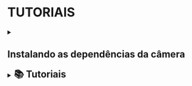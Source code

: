 # TUTORIAIS

<details>
  <summary><h2> Instalando as dependências da câmera </h2></summary>
   Link para instalar as dependencias da câmera (abra em uma nova guia): <a href="https://docs.luxonis.com/software/depthai/manual-install/#Manual%20DepthAI%20installation-Installing%20dependencies">Clique aqui</a>
 
</details>

<!-- Próximo tópico -->

<details>
  <summary><h2 style="display:inline">📚 Tutoriais</h2></summary>

  Após realizar o download e a instalação das dependências da câmera, assim como a instalação correta da OpenCV, já é possível executar alguns exemplos práticos. Esses exemplos podem ser feitos com a câmera OAK-D ou, caso você não possua a câmera no momento, podem ser adaptados para a webcam do notebook ou PC.
  
  Para mais detalhes, esses e mais exemplos podem ser encontrados no site oficial da Luxonis em <a href="https://docs.luxonis.com/">Docs Luxonis</a>.
   
  <details>
    <summary><h3 style="margin-left:20px">#👋 Hello World</h3></summary>

    Esse exemplo foi retirado do site da Luxonis e pode ser executado tanto na câmera OAK-D quanto na câmera do seu notebook/PC.

    ⚠️ Atenção: antes de rodar o código, certifique-se de selecionar o interpretador Python correto — aquele em que você instalou o OpenCV, o DepthAI e as demais dependências.
    Recomenda-se que essas bibliotecas sejam instaladas e configuradas dentro de um ambiente virtual (venv) para garantir isolamento e evitar conflitos com outros projetos.
    
    Vamos mergulhar nos conceitos básicos usando um exemplo. Vamos criar uma aplicação simples que executa uma rede neural de detecção de objetos e transmite vídeo em cores com        as detecções da rede neural visualizadas. Usaremos a API Python do DepthAI para criar a aplicação.
    ##Câmera



    ##Notebook
    
  </details>

</details>
